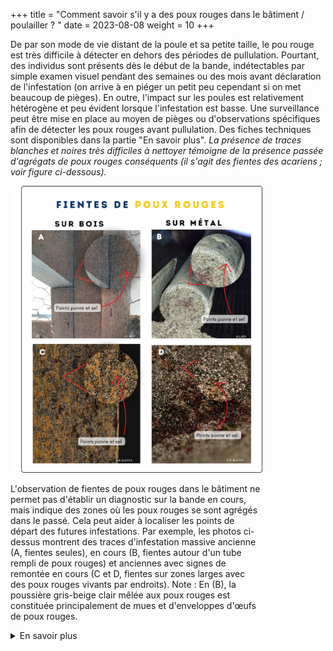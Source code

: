 +++
title = "Comment savoir s'il y a des poux rouges dans le bâtiment / poulailler ? "
date = 2023-08-08
weight = 10
+++


De par son mode de vie distant de la poule et sa petite taille, le pou rouge est très difficile à détecter en dehors des périodes de pullulation. Pourtant, des individus sont présents dès le début de la bande, indétectables par simple examen visuel pendant des semaines ou des mois avant déclaration de l'infestation (on arrive à en piéger un petit peu cependant si on met beaucoup de pièges). En outre, l'impact sur les poules est relativement hétérogène et peu évident lorsque l'infestation est basse. 
Une surveillance peut être mise en place au moyen de pièges ou d'observations spécifiques afin de détecter les poux rouges avant pullulation. Des fiches techniques sont disponibles dans la partie "En savoir plus". *La présence de traces blanches et noires très difficiles à nettoyer témoigne de la présence passée d'agrégats de poux rouges conséquents (il s'agit des fientes des acariens ; voir figure ci-dessous).*


<div class="img_largeur_max" style="width:80%">


![Fientes de poux rouges sur divers supports](/img/photos_fientes.webp)

L'observation de fientes de poux rouges dans le bâtiment ne permet pas d'établir un diagnostic sur la bande en cours, mais indique des zones où les poux rouges se sont agrégés dans le passé. Cela peut aider à localiser les points de départ des futures infestations. Par exemple, les photos ci-dessus montrent des traces d'infestation massive ancienne (A, fientes seules), en cours (B, fientes autour d'un tube rempli de poux rouges) et anciennes avec signes de remontée en cours (C et D, fientes sur zones larges avec des poux rouges vivants par endroits). Note : En (B), la poussière gris-beige clair mêlée aux poux rouges est constituée principalement de mues et d'enveloppes d'œufs de poux rouges.  

</div>

<details class = "en_savoir_plus">
    <summary>En savoir plus</summary>

- [fiche technique MiteControl biologie](/doc/Guide_biologie_du_pou_rouge.pdf)
- [fiche technique Mitecontrol piège](/doc/Guide_controle_durable_des_poux.pdf)

[Le saviez-vous](https://pourougepoule.fr/connaissance) n°[2](https://pourougepoule.fr/connaissance#slide_idr-2)

</details>
